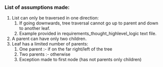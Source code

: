 ### List of assumptions made: ###
1. List can only be traversed in one direction:
    1. If going downwards, tree traversal cannot go up to parent and down to another leaf.
    2. Example provided in requirements_thought_highlevel_logic text file.
2. A parent can have only two children.
3. Leaf has a limited number of parents:
    1. One parent   :- if on the far right/left of the tree
    2. Two parents  :- otherwise
    3. Exception made to first node (has not parents only children)

